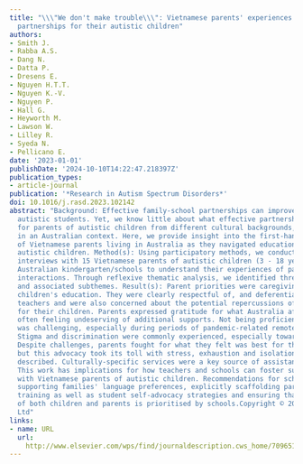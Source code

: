 ```yaml
---
title: "\\\"We don't make trouble\\\": Vietnamese parents' experiences of parent-teacher
  partnerships for their autistic children"
authors:
- Smith J.
- Rabba A.S.
- Dang N.
- Datta P.
- Dresens E.
- Nguyen H.T.T.
- Nguyen K.-V.
- Nguyen P.
- Hall G.
- Heyworth M.
- Lawson W.
- Lilley R.
- Syeda N.
- Pellicano E.
date: '2023-01-01'
publishDate: '2024-10-10T14:22:47.218397Z'
publication_types:
- article-journal
publication: '*Research in Autism Spectrum Disorders*'
doi: 10.1016/j.rasd.2023.102142
abstract: "Background: Effective family-school partnerships can improve outcomes for
  autistic students. Yet, we know little about what effective partnerships look like
  for parents of autistic children from different cultural backgrounds, especially
  in an Australian context. Here, we provide insight into the first-hand experiences
  of Vietnamese parents living in Australia as they navigated education for their
  autistic children. Method(s): Using participatory methods, we conducted semi-structured
  interviews with 15 Vietnamese parents of autistic children (3 - 18 years) attending
  Australian kindergarten/schools to understand their experiences of parent-teacher
  interactions. Through reflexive thematic analysis, we identified three key themes
  and associated subthemes. Result(s): Parent priorities were caregiving and their
  children's education. They were clearly respectful of, and deferential towards,
  teachers and were also concerned about the potential repercussions of advocating
  for their children. Parents expressed gratitude for what Australia afforded them,
  often feeling undeserving of additional supports. Not being proficient in English
  was challenging, especially during periods of pandemic-related remote learning.
  Stigma and discrimination were commonly experienced, especially towards mothers.
  Despite challenges, parents fought for what they felt was best for their children,
  but this advocacy took its toll with stress, exhaustion and isolation frequently
  described. Culturally-specific services were a key source of assistance. Conclusion(s):
  This work has implications for how teachers and schools can foster successful relationships
  with Vietnamese parents of autistic children. Recommendations for schools include
  supporting families' language preferences, explicitly scaffolding parent advocacy
  training as well as student self-advocacy strategies and ensuring that the wellbeing
  of both children and parents is prioritised by schools.Copyright © 2023 Elsevier
  Ltd"
links:
- name: URL
  url: 
    http://www.elsevier.com/wps/find/journaldescription.cws_home/709651/description#description
---
```

